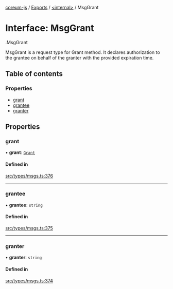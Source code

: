 [coreum-js](../README.md) / [Exports](../modules.md) / [<internal\>](../modules/internal_.md) / MsgGrant

# Interface: MsgGrant

[<internal>](../modules/internal_.md).MsgGrant

MsgGrant is a request type for Grant method. It declares authorization to the grantee
on behalf of the granter with the provided expiration time.

## Table of contents

### Properties

- [grant](internal_.MsgGrant.md#grant)
- [grantee](internal_.MsgGrant.md#grantee)
- [granter](internal_.MsgGrant.md#granter)

## Properties

### grant

• **grant**: [`Grant`](../modules/internal_.md#grant)

#### Defined in

[src/types/msgs.ts:376](https://github.com/PulsaraIO/coreum-js/blob/37352c6/src/types/msgs.ts#L376)

___

### grantee

• **grantee**: `string`

#### Defined in

[src/types/msgs.ts:375](https://github.com/PulsaraIO/coreum-js/blob/37352c6/src/types/msgs.ts#L375)

___

### granter

• **granter**: `string`

#### Defined in

[src/types/msgs.ts:374](https://github.com/PulsaraIO/coreum-js/blob/37352c6/src/types/msgs.ts#L374)
